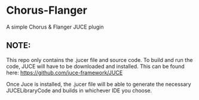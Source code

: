 # Chorus-Flanger
A simple Chorus &amp; Flanger JUCE plugin

## NOTE:
This repo only contains the .jucer file and source code.
To build and run the code, JUCE will have to be downloaded and installed.
This can be found here: https://github.com/juce-framework/JUCE

Once Juce is installed, the .jucer file will be able to generate the necessary JUCELibraryCode and builds in whichever IDE you choose.
